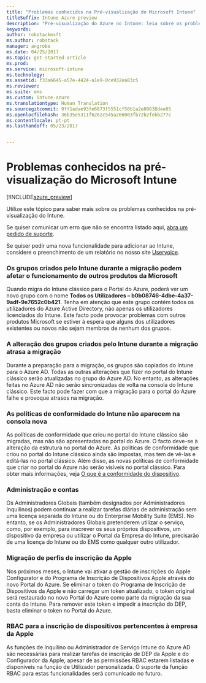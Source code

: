 ```yaml
---
title: "Problemas conhecidos na Pré-visualização do Microsoft Intune"
titleSuffix: Intune Azure preview
description: "Pré-visualização do Azure no Intune: leia sobre os problemas conhecidos na pré-visualização"
keywords: 
author: robstackmsft
ms.author: robstack
manager: angrobe
ms.date: 04/25/2017
ms.topic: get-started-article
ms.prod: 
ms.service: microsoft-intune
ms.technology: 
ms.assetid: f33a6645-a57e-4424-a1e9-0ce932ea83c5
ms.reviewer: 
ms.suite: ems
ms.custom: intune-azure
ms.translationtype: Human Translation
ms.sourcegitcommit: 9ff1adae93fe6873f5551cf58b1a2e89638dee85
ms.openlocfilehash: 36b35e5311f6262c545a266003fb72b2febb277c
ms.contentlocale: pt-pt
ms.lasthandoff: 05/23/2017


---
```


# <a name="known-issues-in-the-microsoft-intune-preview"></a>Problemas conhecidos na pré-visualização do Microsoft Intune


[!INCLUDE[azure_preview](./includes/azure_preview.md)]


Utilize este tópico para saber mais sobre os problemas conhecidos na pré-visualização do Intune.

Se quiser comunicar um erro que não se encontra listado aqui, [abra um pedido de suporte](https://docs.microsoft.com/intune-classic/troubleshoot/get-support).

Se quiser pedir uma nova funcionalidade para adicionar ao Intune, considere o preenchimento de um relatório no nosso site [Uservoice](https://microsoftintune.uservoice.com/forums/291681-ideas/category/189016-azure-admin-console).

### <a name="groups-created-by-intune-during-migration-might-affect-functionality-of-other-microsoft-products"></a>Os grupos criados pelo Intune durante a migração podem afetar o funcionamento de outros produtos da Microsoft

Quando migra do Intune clássico para o Portal do Azure, poderá ver um novo grupo com o nome **Todos os Utilizadores – b0b08746-4dbe-4a37-9adf-9e7652c0b421**. Tenha em atenção que este grupo contém todos os utilizadores do Azure Active Directory, não apenas os utilizadores licenciados do Intune. Este facto pode provocar problemas com outros produtos Microsoft se estiver à espera que alguns dos utilizadores existentes ou novos não sejam membros de nenhum dos grupos.

### <a name="altering-groups-created-by-intune-during-migration-will-delay-migration"></a>A alteração dos grupos criados pelo Intune durante a migração atrasa a migração

Durante a preparação para a migração, os grupos são copiados do Intune para o Azure AD. Todas as outras alterações que fizer no portal do Intune clássico serão atualizadas no grupo do Azure AD. No entanto, as alterações feitas no Azure AD não serão sincronizadas de volta na consola do Intune clássico. Este facto pode fazer com que a migração para o portal do Azure falhe e provoque atrasos na migração.

### <a name="compliance-policies-from-intune-will-not-show-up-in-new-console"></a>As políticas de conformidade do Intune não aparecem na consola nova

As políticas de conformidade que criou no portal do Intune clássico são migradas, mas não são apresentadas no portal do Azure. O facto deve-se à alteração da estrutura no portal do Azure. As políticas de conformidade que criou no portal do Intune clássico ainda são impostas, mas tem de vê-las e editá-las no portal clássico.
Além disso, as novas políticas de conformidade que criar no portal do Azure não serão visíveis no portal clássico.
Para obter mais informações, veja [O que é a conformidade do dispositivo](device-compliance.md).




### <a name="administration-and-accounts"></a>Administração e contas

Os Administradores Globais (também designados por Administradores Inquilinos) podem continuar a realizar tarefas diárias de administração sem uma licença separada do Intune ou do Enterprise Mobility Suite (EMS). No entanto, se os Administradores Globais pretenderem utilizar o serviço, como, por exemplo, para inscrever os seus próprios dispositivos, um dispositivo da empresa ou utilizar o Portal da Empresa do Intune, precisarão de uma licença do Intune ou do EMS como qualquer outro utilizador.

### <a name="apple-enrollment-profile-migration"></a>Migração de perfis de inscrição da Apple
Nos próximos meses, o Intune vai ativar a gestão de inscrições do Apple Configurator e do Programa de Inscrição de Dispositivos Apple através do novo Portal do Azure. Se eliminar o token do Programa de Inscrição de Dispositivos da Apple e não carregar um token atualizado, o token original será restaurado no novo Portal do Azure como parte da migração da sua conta do Intune. Para remover este token e impedir a inscrição do DEP, basta eliminar o token no Portal do Azure. 

### <a name="rbac-for-apple-corporate-owned-device-enrollment"></a>RBAC para a inscrição de dispositivos pertencentes à empresa da Apple
As funções de Inquilino ou Administrador de Serviço Intune do Azure AD são necessárias para realizar tarefas de inscrição de DEP da Apple e do Configurador da Apple, apesar de as permissões RBAC estarem listadas e disponíveis na função de Utilizador personalizada. O suporte da função RBAC para estas funcionalidades será comunicado no futuro.


